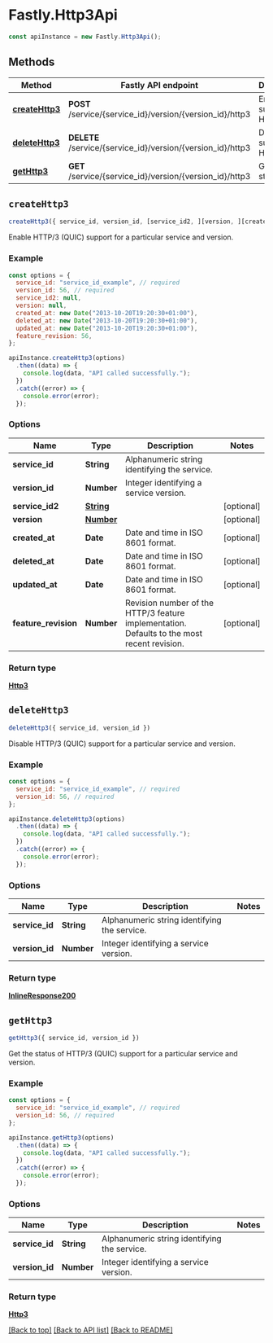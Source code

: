 # Fastly.Http3Api

```javascript
const apiInstance = new Fastly.Http3Api();
```
## Methods

Method | Fastly API endpoint | Description
------------- | ------------- | -------------
[**createHttp3**](Http3Api.md#createHttp3) | **POST** /service/{service_id}/version/{version_id}/http3 | Enable support for HTTP/3
[**deleteHttp3**](Http3Api.md#deleteHttp3) | **DELETE** /service/{service_id}/version/{version_id}/http3 | Disable support for HTTP/3
[**getHttp3**](Http3Api.md#getHttp3) | **GET** /service/{service_id}/version/{version_id}/http3 | Get HTTP/3 status


## `createHttp3`

```javascript
createHttp3({ service_id, version_id, [service_id2, ][version, ][created_at, ][deleted_at, ][updated_at, ][feature_revision] })
```

Enable HTTP/3 (QUIC) support for a particular service and version.

### Example

```javascript
const options = {
  service_id: "service_id_example", // required
  version_id: 56, // required
  service_id2: null,
  version: null,
  created_at: new Date("2013-10-20T19:20:30+01:00"),
  deleted_at: new Date("2013-10-20T19:20:30+01:00"),
  updated_at: new Date("2013-10-20T19:20:30+01:00"),
  feature_revision: 56,
};

apiInstance.createHttp3(options)
  .then((data) => {
    console.log(data, "API called successfully.");
  })
  .catch((error) => {
    console.error(error);
  });
```

### Options

Name | Type | Description  | Notes
------------- | ------------- | ------------- | -------------
**service_id** | **String** | Alphanumeric string identifying the service. |
**version_id** | **Number** | Integer identifying a service version. |
**service_id2** | [**String**](String.md) |  | [optional]
**version** | [**Number**](Number.md) |  | [optional]
**created_at** | **Date** | Date and time in ISO 8601 format. | [optional]
**deleted_at** | **Date** | Date and time in ISO 8601 format. | [optional]
**updated_at** | **Date** | Date and time in ISO 8601 format. | [optional]
**feature_revision** | **Number** | Revision number of the HTTP/3 feature implementation. Defaults to the most recent revision. | [optional]

### Return type

[**Http3**](Http3.md)


## `deleteHttp3`

```javascript
deleteHttp3({ service_id, version_id })
```

Disable HTTP/3 (QUIC) support for a particular service and version.

### Example

```javascript
const options = {
  service_id: "service_id_example", // required
  version_id: 56, // required
};

apiInstance.deleteHttp3(options)
  .then((data) => {
    console.log(data, "API called successfully.");
  })
  .catch((error) => {
    console.error(error);
  });
```

### Options

Name | Type | Description  | Notes
------------- | ------------- | ------------- | -------------
**service_id** | **String** | Alphanumeric string identifying the service. |
**version_id** | **Number** | Integer identifying a service version. |

### Return type

[**InlineResponse200**](InlineResponse200.md)


## `getHttp3`

```javascript
getHttp3({ service_id, version_id })
```

Get the status of HTTP/3 (QUIC) support for a particular service and version.

### Example

```javascript
const options = {
  service_id: "service_id_example", // required
  version_id: 56, // required
};

apiInstance.getHttp3(options)
  .then((data) => {
    console.log(data, "API called successfully.");
  })
  .catch((error) => {
    console.error(error);
  });
```

### Options

Name | Type | Description  | Notes
------------- | ------------- | ------------- | -------------
**service_id** | **String** | Alphanumeric string identifying the service. |
**version_id** | **Number** | Integer identifying a service version. |

### Return type

[**Http3**](Http3.md)


[[Back to top]](#) [[Back to API list]](../../README.md#endpoints)
[[Back to README]](../../README.md)
